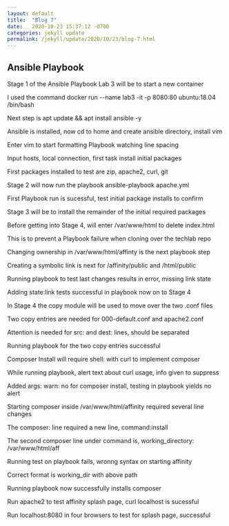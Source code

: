 ```yaml
---
layout: default
title:  "Blog 7"
date:   2020-10-23 15:37:12 -0700
categories: jekyll update
permalink: /jekyll/update/2020/10/23/blog-7.html
---
```


## Ansible Playbook

Stage 1 of the Ansible Playbook Lab 3 will be to start a new container 

I used the command docker run --name lab3 -it -p 8080:80 ubuntu:18.04 /bin/bash

Next step is apt update && apt install ansible -y

Ansible is installed, now cd to home and create ansible directory, install vim

Enter vim to start formatting Playbook watching line spacing 

Input hosts, local connection, first task install initial packages

First packages installed to test are zip, apache2, curl, git

Stage 2 will now run the playbook ansible-playbook apache.yml

First Playbook run is sucessful, test initial package installs to confirm

Stage 3 will be to install the remainder of the initial required packages 

Before getting into Stage 4, will enter /var/www/html to delete index.html

This is to prevent a Playbook failure when cloning over the techlab repo

Changing ownership in /var/www/html/affinty is the next playbook step

Creating a symbolic link is next for /affinity/public and /html/public

Running playbook to test last changes results in error, missing link state

Adding state:link tests successful in playbook now on to Stage 4

In Stage 4 the copy module will be used to move over the two .conf files

Two copy entries are needed for 000-default.conf and apache2.conf

Attention is needed for src: and dest: lines, should be separated 

Running playbook for the two copy entries successful 

Composer Install will require shell: with curl to implement composer

While running playbook, alert text about curl usage, info given to suppress

Added args: warn: no for composer install, testing in playbook yields no alert

Starting composer inside /var/www/html/affinity required several line changes

The composer: line required a new line, command:install

The second composer line under command is, working_directory: /var/www/html/aff

Running test on playbook fails, wronng syntax on starting affinity

Correct format is working_dir with above path 

Running playbook now successfully installs composer

Run apache2 to test affinity splash page, curl localhost is sucessful

Run localhost:8080 in four browsers to test for splash page, successful
